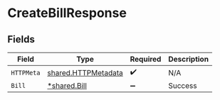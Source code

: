 # CreateBillResponse


## Fields

| Field                                                             | Type                                                              | Required                                                          | Description                                                       |
| ----------------------------------------------------------------- | ----------------------------------------------------------------- | ----------------------------------------------------------------- | ----------------------------------------------------------------- |
| `HTTPMeta`                                                        | [shared.HTTPMetadata](../../../pkg/models/shared/httpmetadata.md) | :heavy_check_mark:                                                | N/A                                                               |
| `Bill`                                                            | [*shared.Bill](../../../pkg/models/shared/bill.md)                | :heavy_minus_sign:                                                | Success                                                           |